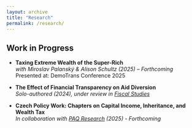 ```yaml
---
layout: archive
title: "Research"
permalink: /research/
---
```


## Work in Progress

- **Taxing Extreme Wealth of the Super-Rich**  
  *with Miroslav Palanský & Alison Schultz (2025) – Forthcoming*
  Presented at: DemoTrans Conference 2025

- **The Effect of Financial Transparency on Aid Diversion**  
  *Solo-authored (2024), under review in [Fiscal Studies](https://onlinelibrary.wiley.com/journal/14755890)*  

- **Czech Policy Work: Chapters on Capital Income, Inheritance, and Wealth Tax**   
  *In collaboration with [PAQ Research](https://www.paqresearch.cz/) (2025) - Forthcoming*
